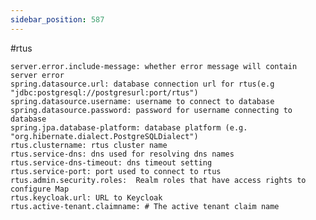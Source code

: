 ```yaml
---
sidebar_position: 587
---
```


#rtus


    server.error.include-message: whether error message will contain server error
    spring.datasource.url: database connection url for rtus(e.g "jdbc:postgresql://postgresurl:port/rtus")
    spring.datasource.username: username to connect to database
    spring.datasource.password: password for username connecting to database
    spring.jpa.database-platform: database platform (e.g. "org.hibernate.dialect.PostgreSQLDialect")
    rtus.clustername: rtus cluster name
    rtus.service-dns: dns used for resolving dns names
    rtus.service-dns-timeout: dns timeout setting
    rtus.service-port: port used to connect to rtus
    rtus.admin.security.roles:  Realm roles that have access rights to configure Map
    rtus.keycloak.url: URL to Keycloak
    rtus.active-tenant.claimname: # The active tenant claim name
    
